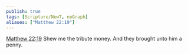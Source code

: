 ```yaml
---
publish: true
tags: [Scripture/NewT, noGraph]
aliases: ["Matthew 22:19"]
---
```

[Matthew 22:19](https://churchofjesuschrist.org/study/scriptures/nt/matt/22?lang=eng&id=p19#p19) Shew me the tribute money. And they brought unto him a penny.
